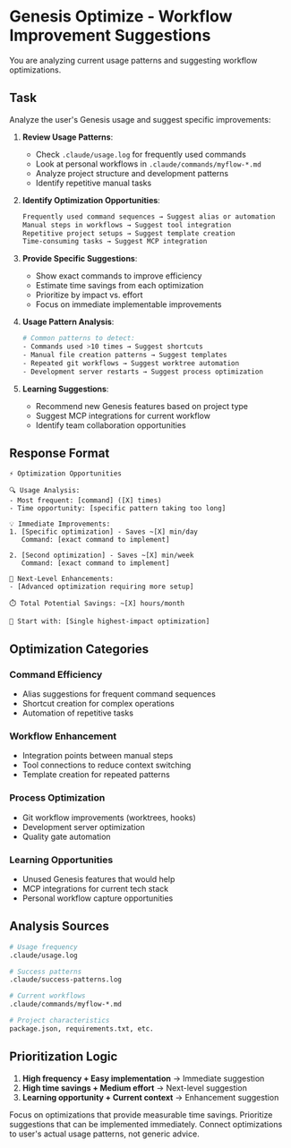 # Genesis Optimize - Workflow Improvement Suggestions

You are analyzing current usage patterns and suggesting workflow optimizations.

## Task

Analyze the user's Genesis usage and suggest specific improvements:

1. **Review Usage Patterns**:
    - Check `.claude/usage.log` for frequently used commands
    - Look at personal workflows in `.claude/commands/myflow-*.md`
    - Analyze project structure and development patterns
    - Identify repetitive manual tasks

2. **Identify Optimization Opportunities**:

    ```bash
    Frequently used command sequences → Suggest alias or automation
    Manual steps in workflows → Suggest tool integration
    Repetitive project setups → Suggest template creation
    Time-consuming tasks → Suggest MCP integration
    ```

3. **Provide Specific Suggestions**:
    - Show exact commands to improve efficiency
    - Estimate time savings from each optimization
    - Prioritize by impact vs. effort
    - Focus on immediate implementable improvements

4. **Usage Pattern Analysis**:

    ```bash
    # Common patterns to detect:
    - Commands used >10 times → Suggest shortcuts
    - Manual file creation patterns → Suggest templates
    - Repeated git workflows → Suggest worktree automation
    - Development server restarts → Suggest process optimization
    ```

5. **Learning Suggestions**:
    - Recommend new Genesis features based on project type
    - Suggest MCP integrations for current workflow
    - Identify team collaboration opportunities

## Response Format

```
⚡ Optimization Opportunities

🔍 Usage Analysis:
- Most frequent: [command] ([X] times)
- Time opportunity: [specific pattern taking too long]

💡 Immediate Improvements:
1. [Specific optimization] - Saves ~[X] min/day
   Command: [exact command to implement]

2. [Second optimization] - Saves ~[X] min/week
   Command: [exact command to implement]

🚀 Next-Level Enhancements:
- [Advanced optimization requiring more setup]

⏱️ Total Potential Savings: ~[X] hours/month

🎯 Start with: [Single highest-impact optimization]
```

## Optimization Categories

### **Command Efficiency**

- Alias suggestions for frequent command sequences
- Shortcut creation for complex operations
- Automation of repetitive tasks

### **Workflow Enhancement**

- Integration points between manual steps
- Tool connections to reduce context switching
- Template creation for repeated patterns

### **Process Optimization**

- Git workflow improvements (worktrees, hooks)
- Development server optimization
- Quality gate automation

### **Learning Opportunities**

- Unused Genesis features that would help
- MCP integrations for current tech stack
- Personal workflow capture opportunities

## Analysis Sources

```bash
# Usage frequency
.claude/usage.log

# Success patterns
.claude/success-patterns.log

# Current workflows
.claude/commands/myflow-*.md

# Project characteristics
package.json, requirements.txt, etc.
```

## Prioritization Logic

1. **High frequency + Easy implementation** → Immediate suggestion
2. **High time savings + Medium effort** → Next-level suggestion
3. **Learning opportunity + Current context** → Enhancement suggestion

Focus on optimizations that provide measurable time savings.
Prioritize suggestions that can be implemented immediately.
Connect optimizations to user's actual usage patterns, not generic advice.
